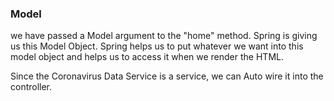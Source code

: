### Model
we have passed a Model argument to the "home" method. 
Spring is giving us this Model Object. Spring helps us to 
put whatever we want into this model object and helps us to 
access it when we render the HTML. 

Since the Coronavirus Data Service is a service, we can Auto wire it into
the controller. 
